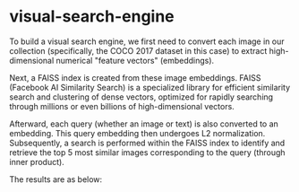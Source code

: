 # visual-search-engine
To build a visual search engine, we first need to convert each image in our collection (specifically, the COCO 2017 dataset in this case) to extract high-dimensional numerical "feature vectors" (embeddings).

Next, a FAISS index is created from these image embeddings. FAISS (Facebook AI Similarity Search) is a specialized library for efficient similarity search and clustering of dense vectors, optimized for rapidly searching through millions or even billions of high-dimensional vectors.

Afterward, each query (whether an image or text) is also converted to an embedding. This query embedding then undergoes L2 normalization. Subsequently, a search is performed within the FAISS index to identify and retrieve the top 5 most similar images corresponding to the query (through inner product).

The results are as below:

